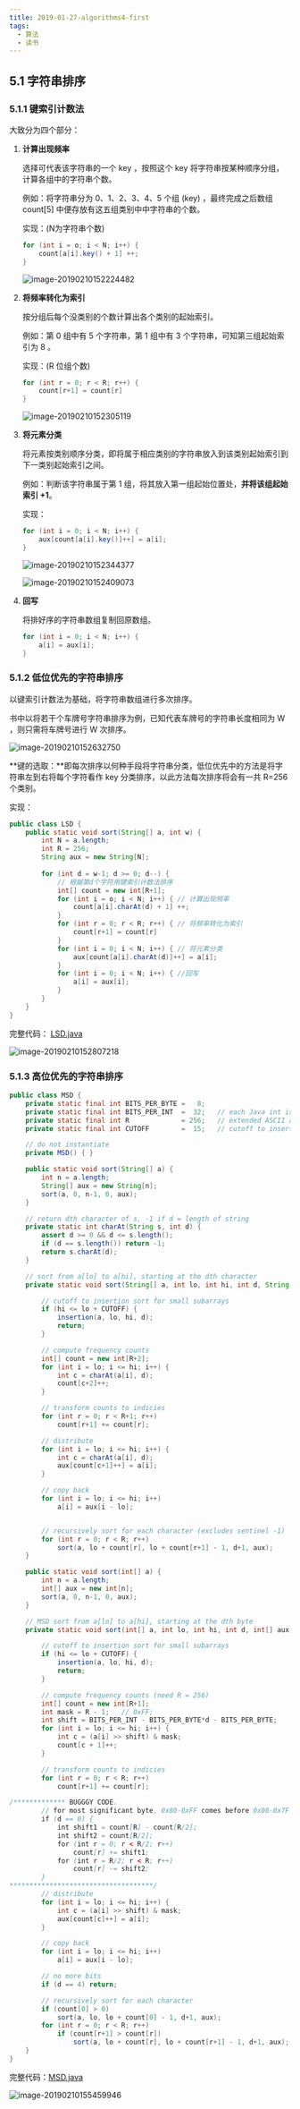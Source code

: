 ```yaml
---
title: 2019-01-27-algorithms4-first
tags:
  - 算法
  - 读书
---
```



## 5.1 字符串排序

### 5.1.1 键索引计数法

大致分为四个部分：

1. **计算出现频率**

   选择可代表该字符串的一个 key ，按照这个 key 将字符串按某种顺序分组，计算各组中的字符串个数。

   例如：将字符串分为 0、1、2、3、4、5 个组 (key) ，最终完成之后数组 count[5] 中便存放有这五组类别中中字符串的个数。

   实现：(N为字符串个数)

   ```java
   for (int i = o; i < N; i++) {
       count[a[i].key() + 1] ++;
   }
   ```

   ![image-20190210152224482](assets/image-20190210152224482.png)

2. **将频率转化为索引**

   按分组后每个没类别的个数计算出各个类别的起始索引。

   例如：第 0 组中有 5 个字符串，第 1 组中有 3 个字符串，可知第三组起始索引为 8 。

   实现：(R 位组个数)

   ```java
   for (int r = 0; r < R; r++) {
       count[r+1] = count[r]
   }
   ```

   ![image-20190210152305119](assets/image-20190210152305119.png)

3. **将元素分类**

   将元素按类别顺序分类，即将属于相应类别的字符串放入到该类别起始索引到下一类别起始索引之间。

   例如：判断该字符串属于第 1 组，将其放入第一组起始位置处，**并将该组起始索引 +1**。

   实现：

   ```java
   for (int i = 0; i < N; i++) {
       aux[count[a[i].key()]++] = a[i];
   }
   ```

   ![image-20190210152344377](assets/image-20190210152344377.png)

   ![image-20190210152409073](assets/image-20190210152409073.png)

4. **回写**

   将排好序的字符串数组复制回原数组。

   ```java
   for (int i = 0; i < N; i++) {
       a[i] = aux[i];
   }
   ```

### 5.1.2 低位优先的字符串排序

以键索引计数法为基础，将字符串数组进行多次排序。

书中以将若干个车牌号字符串排序为例，已知代表车牌号的字符串长度相同为 W ，则只需将车牌号进行 W 次排序。

![image-20190210152632750](assets/image-20190210152632750.png)

**键的选取：**即每次排序以何种手段将字符串分类，低位优先中的方法是将字符串左到右将每个字符看作 key 分类排序，以此方法每次排序将会有一共 R=256 个类别。

实现：

```java
public class LSD {
    public static void sort(String[] a, int w) {
        int N = a.length;
        int R = 256;
        String aux = new String[N];
        
        for (int d = w-1; d >= 0; d--) {
            // 根据第d个字符用键索引计数法排序
            int[] count = new int[R+1];
            for (int i = o; i < N; i++) { // 计算出现频率
                count[a[i].charAt(d) + 1] ++;
            }
            for (int r = 0; r < R; r++) { // 将频率转化为索引
                count[r+1] = count[r]
            }
            for (int i = 0; i < N; i++) { // 将元素分类
                aux[count[a[i].charAt(d)]++] = a[i];
            }
			for (int i = 0; i < N; i++) { //回写
                a[i] = aux[i];
            }
        }
    }
}
```

完整代码： [LSD.java](https://algs4.cs.princeton.edu/51radix/LSD.java.html)

![image-20190210152807218](assets/image-20190210152807218.png)

### 5.1.3 高位优先的字符串排序

```java
public class MSD {
    private static final int BITS_PER_BYTE =   8;
    private static final int BITS_PER_INT  =  32;   // each Java int is 32 bits 
    private static final int R             = 256;   // extended ASCII alphabet size
    private static final int CUTOFF        =  15;   // cutoff to insertion sort

    // do not instantiate
    private MSD() { } 

    public static void sort(String[] a) {
        int n = a.length;
        String[] aux = new String[n];
        sort(a, 0, n-1, 0, aux);
    }

    // return dth character of s, -1 if d = length of string
    private static int charAt(String s, int d) {
        assert d >= 0 && d <= s.length();
        if (d == s.length()) return -1;
        return s.charAt(d);
    }

    // sort from a[lo] to a[hi], starting at the dth character
    private static void sort(String[] a, int lo, int hi, int d, String[] aux) {

        // cutoff to insertion sort for small subarrays
        if (hi <= lo + CUTOFF) {
            insertion(a, lo, hi, d);
            return;
        }

        // compute frequency counts
        int[] count = new int[R+2];
        for (int i = lo; i <= hi; i++) {
            int c = charAt(a[i], d);
            count[c+2]++;
        }

        // transform counts to indicies
        for (int r = 0; r < R+1; r++)
            count[r+1] += count[r];

        // distribute
        for (int i = lo; i <= hi; i++) {
            int c = charAt(a[i], d);
            aux[count[c+1]++] = a[i];
        }

        // copy back
        for (int i = lo; i <= hi; i++) 
            a[i] = aux[i - lo];


        // recursively sort for each character (excludes sentinel -1)
        for (int r = 0; r < R; r++)
            sort(a, lo + count[r], lo + count[r+1] - 1, d+1, aux);
    }

    public static void sort(int[] a) {
        int n = a.length;
        int[] aux = new int[n];
        sort(a, 0, n-1, 0, aux);
    }

    // MSD sort from a[lo] to a[hi], starting at the dth byte
    private static void sort(int[] a, int lo, int hi, int d, int[] aux) {

        // cutoff to insertion sort for small subarrays
        if (hi <= lo + CUTOFF) {
            insertion(a, lo, hi, d);
            return;
        }

        // compute frequency counts (need R = 256)
        int[] count = new int[R+1];
        int mask = R - 1;   // 0xFF;
        int shift = BITS_PER_INT - BITS_PER_BYTE*d - BITS_PER_BYTE;
        for (int i = lo; i <= hi; i++) {
            int c = (a[i] >> shift) & mask;
            count[c + 1]++;
        }

        // transform counts to indicies
        for (int r = 0; r < R; r++)
            count[r+1] += count[r];

/************* BUGGGY CODE.
        // for most significant byte, 0x80-0xFF comes before 0x00-0x7F
        if (d == 0) {
            int shift1 = count[R] - count[R/2];
            int shift2 = count[R/2];
            for (int r = 0; r < R/2; r++)
                count[r] += shift1;
            for (int r = R/2; r < R; r++)
                count[r] -= shift2;
        }
************************************/
        // distribute
        for (int i = lo; i <= hi; i++) {
            int c = (a[i] >> shift) & mask;
            aux[count[c]++] = a[i];
        }

        // copy back
        for (int i = lo; i <= hi; i++) 
            a[i] = aux[i - lo];

        // no more bits
        if (d == 4) return;

        // recursively sort for each character
        if (count[0] > 0)
            sort(a, lo, lo + count[0] - 1, d+1, aux);
        for (int r = 0; r < R; r++)
            if (count[r+1] > count[r])
                sort(a, lo + count[r], lo + count[r+1] - 1, d+1, aux);
    }
}

```

完整代码：[MSD.java](https://algs4.cs.princeton.edu/51radix/MSD.java.html)

![image-20190210155459946](assets/image-20190210155459946.png)